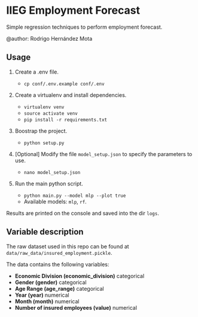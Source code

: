# IIEG Employment Forecast

Simple regression techniques to perform employment forecast.

@author: Rodrigo Hernández Mota


## Usage

1. Create a .env file. 
    * `cp conf/.env.example conf/.env `

2. Create a virtualenv and install dependencies.
    * `virtualenv venv`
    * `source activate venv`
    * `pip install -r requirements.txt`
    
3. Boostrap the project.
    * `python setup.py`
    
4. [Optional] Modify the file `model_setup.json` to specify the parameters to use.
    * `nano model_setup.json`
    
5. Run the main python script.
    * `python main.py --model mlp --plot true`
    * Available models: `mlp`, `rf`.
    
Results are printed on the console and saved into the dir `logs`.

## Variable description

The raw dataset used in this repo can be found at `data/raw_data/insured_employment.pickle`.

The data contains the following variables:
* **Economic Division (economic_division)** categorical 
* **Gender (gender)** categorical
* **Age Range (age_range)** categorical
* **Year (year)** numerical
* **Month (month)** numerical
* **Number of insured employees (value)** numerical